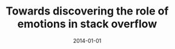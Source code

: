 ---
title: "Towards discovering the role of emotions in stack overflow"
collection: publications
category: conferences
permalink: /publication/2014-01-01-Towards-discovering-the-role-of-emotions-in-stack-overflow
date: 2014-01-01
venue: 'In Proc. of the 6th International Workshop on Social Software Engineering, SSE 2014, Hong Kong, China, November 17, 2014'
paperurl: 'https://doi.org/10.1145/2661685.2661689'
citation: ' Nicole Novielli,  Fabio Calefato,  Filippo Lanubile, &quot;Towards discovering the role of emotions in stack overflow.&quot; <i>In Proc. of the 6th International Workshop on Social Software Engineering, SSE 2014, Hong Kong, China, November 17, 2014</i>, 2014.'
doi: https://doi.org/10.1145/2661685.2661689
---